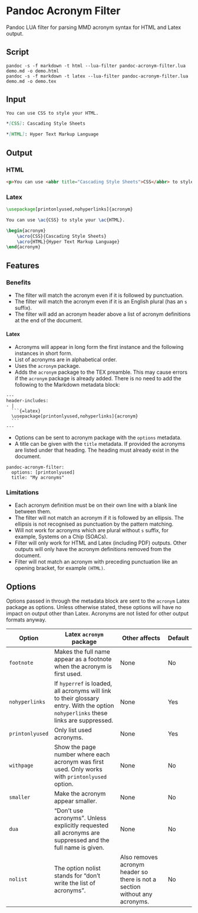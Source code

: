 # Pandoc Acronym Filter

Pandoc LUA filter for parsing MMD acronym syntax for HTML and Latex output.

## Script

```
pandoc -s -f markdown -t html --lua-filter pandoc-acronym-filter.lua demo.md -o demo.html
pandoc -s -f markdown -t latex --lua-filter pandoc-acronym-filter.lua demo.md -o demo.tex
```

## Input

```md
You can use CSS to style your HTML.

*[CSS]: Cascading Style Sheets

*[HTML]: Hyper Text Markup Language
```

## Output

### HTML

```html
<p>You can use <abbr title="Cascading Style Sheets">CSS</abbr> to style your <abbr title="HyperText Markup Language">HTML</abbr>.</p>
```

### Latex

```latex
\usepackage[printonlyused,nohyperlinks]{acronym}

You can use \ac{CSS} to style your \ac{HTML}.

\begin{acronym}
    \acro{CSS}{Cascading Style Sheets}
    \acro{HTML}{Hyper Text Markup Language}
\end{acronym}
```

## Features

### Benefits

* The filter will match the acronym even if it is followed by punctuation.
* The filter will match the acronym even if it is an English plural (has an `s` suffix).
* The filter will add an acronym header above a list of acronym definitions at the end of the document.

#### Latex

* Acronyms will appear in long form the first instance and the following instances in short form.
* List of acronyms are in alphabetical order.
* Uses the `acronym` package.
* Adds the `acronym` package to the TEX preamble. This may cause errors if the `acronym` package is already added. There is no need to add the following to the Markdown metadata block:
``````
---
header-includes:
- |
  ```{=latex}
  \usepackage[printonlyused,nohyperlinks]{acronym}
  ```
---
``````
* Options can be sent to acronym package with the `options` metadata.
* A title can be given with the `title` metadata. If provided the acronyms are listed under that heading. The heading must already exist in the document.

```
pandoc-acronym-filter:
  options: [printonlyused]
  title: "My acronyms"
```

### Limitations

* Each acronym definition must be on their own line with a blank line between them.
* The filter will not match an acronym if it is followed by an ellipsis. The ellipsis is not recognised as punctuation by the pattern matching.
* Will not work for acronyms which are plural without `s` suffix, for example, Systems on a Chip (SOACs).
* Filter will only work for HTML and Latex (including PDF) outputs. Other outputs will only have the acronym definitions removed from the document.
* Filter will not match an acronym with preceding punctuation like an opening bracket, for example `(HTML)`.

## Options

Options passed in through the metadata block are sent to the `acronym` Latex package as options. Unless otherwise stated, these options will have no impact on output other than Latex. Acronyms are not listed for other output formats anyway.

| Option | Latex `acronym` package | Other affects | Default |
|---|---|---|---|
| `footnote` | Makes the full name appear as a footnote when the acronym is first used. | None | No |
| `nohyperlinks` | If `hyperref` is loaded, all acronyms will link to their glossary entry. With the option `nohyperlinks` these links are suppressed. | None | Yes |
| `printonlyused` | Only list used acronyms. | None | Yes |
| `withpage` | Show the page number where each acronym was first used. Only works with `printonlyused` option. | None | No |
| `smaller` | Make the acronym appear smaller. | None | No |
| `dua` | “Don’t use acronyms”. Unless explicitly requested all acronyms are suppressed and the full name is given. | None | No |
| `nolist` | The option nolist stands for “don’t write the list of acronyms”. | Also removes acronym header so there is not a section without any acronyms. | No |

